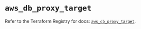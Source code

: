 # `aws_db_proxy_target`

Refer to the Terraform Registry for docs: [`aws_db_proxy_target`](https://registry.terraform.io/providers/hashicorp/aws/6.9.0/docs/resources/db_proxy_target).
